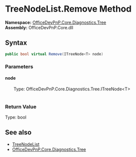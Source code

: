 # TreeNodeList.Remove Method  
  

**Namespace:** [OfficeDevPnP.Core.Diagnostics.Tree](OfficeDevPnP.Core.Diagnostics.Tree.md)  
**Assembly:** OfficeDevPnP.Core.dll  
## Syntax
```C#
public bool virtual Remove(ITreeNode<T> node)
```
### Parameters
#### node  
&emsp;&emsp;Type: OfficeDevPnP.Core.Diagnostics.Tree.ITreeNode&lt;T&gt;  
&emsp;&emsp;  

  

### Return Value
Type: bool  

## See also
- [TreeNodeList](OfficeDevPnP.Core.Diagnostics.Tree.TreeNodeList.md) 
- [OfficeDevPnP.Core.Diagnostics.Tree](OfficeDevPnP.Core.Diagnostics.Tree.md) 
